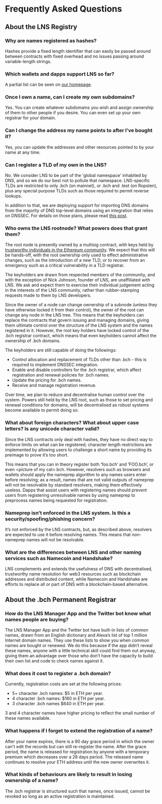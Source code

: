 # Frequently Asked Questions

## About the LNS Registry

### Why are names registered as hashes?

Hashes provide a fixed length identifier that can easily be passed around between contracts with fixed overhead and no issues passing around variable-length strings.

### Which wallets and dapps support LNS so far?

A partial list can be seen on [our homepage](https://bch.domains).

### Once I own a name, can I create my own subdomains?

Yes. You can create whatever subdomains you wish and assign ownership of them to other people if you desire. You can even set up your own registrar for your domain.

### Can I change the address my name points to after I’ve bought it?

Yes, you can update the addresses and other resources pointed to by your name at any time.

### Can I register a TLD of my own in the LNS?

No. We consider LNS to be part of the 'global namespace' inhabited by DNS, and so we do our best not to pollute that namespace. LNS-specific TLDs are restricted to only .bch (on mainnet), or .bch and .test (on Ropsten), plus any special purpose TLDs such as those required to permit reverse lookups.

In addition to that, we are deploying support for importing DNS domains from the majority of DNS top-level domains using an integration that relies on DNSSEC. For details on those plans, please read [this post](https://medium.com/the-ethereum-name-service/upcoming-changes-to-the-ens-root-a1b78fd52b38).

### Who owns the LNS rootnode? What powers does that grant them?

The root node is presently owned by a multisig contract, with keys held by [trustworthy individuals in the Ethereum community](https://bch.domains/about#about-root). We expect that this will be hands-off, with the root ownership only used to effect administrative changes, such as the introduction of a new TLD, or to recover from an emergency such as a critical vulnerability in a TLD registrar.

The keyholders are drawn from respected members of the community, and with the exception of Nick Johnson, founder of LNS, are unaffiliated with LNS. We ask and expect them to exercise their individual judgement acting in the interests of the LNS community, rather than rubber-stamping requests made to them by LNS developers.

Since the owner of a node can change ownership of a subnode (unless they have otherwise locked it from their control), the owner of the root can change any node in the LNS tree. This means that the keyholders can replace the contracts that govern issuing and managing domains, giving them ultimate control over the structure of the LNS system and the names registered in it. However, the root key holders have locked control of the .bch registrar contract, which means that even keyholders cannot affect the ownership of .bch domains.

The keyholders are still capable of doing the followings:

* Control allocation and replacement of TLDs other than .bch - this is required to implement DNSSEC integration.
* Enable and disable controllers for the .bch registrar, which affect registration and renewal policies for .bch names.
* Update the pricing for .bch names.
* Receive and manage registration revenue.

Over time, we plan to reduce and decentralise human control over the system. Powers still held by the LNS root, such as those to set pricing and renewal conditions for domains, will be decentralised as robust systems become available to permit doing so.

### What about foreign characters? What about upper case letters? Is any unicode character valid?

Since the LNS contracts only deal with hashes, they have no direct way to enforce limits on what can be registered; character length restrictions are implemented by allowing users to challenge a short name by providing its preimage to prove it’s too short.

This means that you can in theory register both ‘foo.bch’ and ‘FOO.bch’, or even \<picture of my cat>.bch. However, resolvers such as browsers and wallets should apply the nameprep algorithm to any names users enter before resolving; as a result, names that are not valid outputs of nameprep will not be resolvable by standard resolvers, making them effectively useless. Dapps that assist users with registering names should prevent users from registering unresolvable names by using nameprep to preprocess names being requested for registration.

### Nameprep isn’t enforced in the LNS system. Is this a security/spoofing/phishing concern?

It’s not enforced by the LNS contracts, but, as described above, resolvers are expected to use it before resolving names. This means that non-nameprep names will not be resolvable.

### What are the differences between LNS and other naming services such as Namecoin and Handshake?

LNS complements and extends the usefulness of DNS with decentralised, trustworthy name resolution for web3 resources such as blockchain addresses and distributed content, while Namecoin and Handshake are efforts to replace all or part of DNS with a blockchain-based alternative.

## About the .bch Permanent Registrar

### How do the LNS Manager App and the Twitter bot know what names people are buying?

The LNS Manager App and the Twitter bot have built-in lists of common names, drawn from an English dictionary and Alexa’s list of top 1 million Internet domain names. They use these lists to show you when common names are bought or renewed. We do this because if the app didn’t reveal these names, anyone with a little technical skill could find them out anyway, giving them an advantage over those who don’t have the capacity to build their own list and code to check names against it.

### What does it cost to register a .bch domain?

Currently, registration costs are set at the following prices:

* 5+ character .bch names: $5 in ETH per year.
* 4 character .bch names: $160 in ETH per year.
* 3 character .bch names $640 in ETH per year.

3 and 4 character names have higher pricing to reflect the small number of these names available.

### What happens if I forget to extend the registration of a name?

After your name expires, there is a 90 day grace period in which the owner can't edit the records but can still re-register the name. After the grace period, the name is released for registration by anyone with a temporary premium which decreases over a 28 days period. The released name continues to resolve your ETH address until the new owner overwrites it.

### What kinds of behaviours are likely to result in losing ownership of a name?

The .bch registrar is structured such that names, once issued, cannot be revoked so long as an active registration is maintained.
